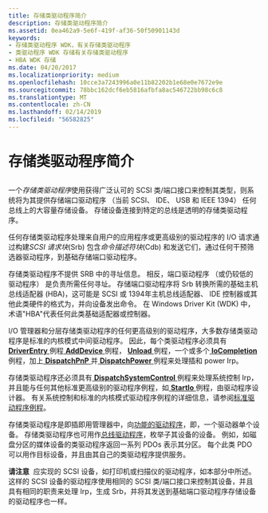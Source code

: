 ```yaml
---
title: 存储类驱动程序简介
description: 存储类驱动程序简介
ms.assetid: 0ea462a9-5e6f-419f-af36-50f50901143d
keywords:
- 存储类驱动程序 WDK，有关存储类驱动程序
- 类驱动程序 WDK 存储有关存储类驱动程序
- HBA WDK 存储
ms.date: 04/20/2017
ms.localizationpriority: medium
ms.openlocfilehash: 10cce3a7243996a0e11b82202b1e68e0e7672e9e
ms.sourcegitcommit: 78bbc162dcf6eb5816afbfa8ac546722bb98c6c8
ms.translationtype: MT
ms.contentlocale: zh-CN
ms.lasthandoff: 02/14/2019
ms.locfileid: "56582825"
---
```

# <a name="introduction-to-storage-class-drivers"></a>存储类驱动程序简介


## <span id="ddk_introduction_to_storage_class_drivers_kg"></span><span id="DDK_INTRODUCTION_TO_STORAGE_CLASS_DRIVERS_KG"></span>


一个*存储类驱动程序*使用获得广泛认可的 SCSI 类/端口接口来控制其类型，则系统将为其提供存储端口驱动程序 （当前 SCSI、 IDE、 USB 和 IEEE 1394） 任何总线上的大容量存储设备。 存储设备连接到特定的总线是透明的存储类驱动程序。

任何存储类驱动程序处理来自用户的应用程序或更高级别的驱动程序的 I/O 请求通过构建*SCSI 请求块*(Srb) 包含*命令描述符块*(Cdb) 和发送它们，通过任何干预筛选器驱动程序，到基础存储端口驱动程序。

存储类驱动程序不提供 SRB 中的寻址信息。 相反，端口驱动程序 （或仍较低的驱动程序） 是负责所需任何寻址。 存储端口驱动程序将 Srb 转换所需的基础主机总线适配器 (HBA)，这可能是 SCSI 或 1394年主机总线适配器、 IDE 控制器或其他此类硬件的格式为，并向设备发出命令。 在 Windows Driver Kit (WDK) 中，术语"HBA"代表任何此类基础适配器或控制器。

I/O 管理器和分层存储类驱动程序的任何更高级别的驱动程序，大多数存储类驱动程序是标准的内核模式中间驱动程序。 因此，每个类驱动程序必须具有[ **DriverEntry** ](https://msdn.microsoft.com/library/windows/hardware/ff544113)例程[ **AddDevice** ](https://msdn.microsoft.com/library/windows/hardware/ff540521)例程， [ **Unload** ](https://msdn.microsoft.com/library/windows/hardware/ff564886)例程，一个或多个[ **IoCompletion** ](https://msdn.microsoft.com/library/windows/hardware/ff548354)例程，加上[ **DispatchPnP** ](https://docs.microsoft.com/windows-hardware/drivers/ddi/content/wdm/nc-wdm-driver_dispatch)并[ **DispatchPower** ](https://docs.microsoft.com/windows-hardware/drivers/ddi/content/wdm/nc-wdm-driver_dispatch)例程来处理插和 power Irp。

存储类驱动程序还必须具有[ **DispatchSystemControl** ](https://docs.microsoft.com/windows-hardware/drivers/ddi/content/wdm/nc-wdm-driver_dispatch)例程来处理系统控制 Irp，并且能与任何其他标准更高级别的驱动程序例程，如[ **StartIo** ](https://msdn.microsoft.com/library/windows/hardware/ff563858)例程，由驱动程序设计器。 有关系统控制和标准的内核模式驱动程序例程的详细信息，请参阅[标准驱动程序例程](https://docs.microsoft.com/windows-hardware/drivers/kernel/introduction-to-standard-driver-routines)。

存储类驱动程序是即插即用管理器中，向[功能的驱动程序](https://msdn.microsoft.com/library/windows/hardware/ff546516)，即，一个驱动器单个设备。 存储类驱动程序也可用作[总线驱动程序](https://msdn.microsoft.com/library/windows/hardware/ff540704)，枚举子其设备的设备。 例如，如磁盘分区的媒体设备的类驱动程序返回一系列 PDOs 表示其分区。 每个此类 PDO 可以用作目标设备，并且由其自己的类驱动程序提供服务。

**请注意**  应实现的 SCSI 设备，如打印机或扫描仪的驱动程序，如本部分中所述。 这样的 SCSI 设备的驱动程序使用相同的 SCSI 类/端口接口来控制其设备，并且具有相同的职责来处理 Irp，生成 Srb，并将其发送到基础端口驱动程序存储设备的驱动程序也一样。

 

 

 




